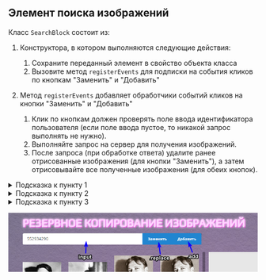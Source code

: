 ## Элемент поиска изображений
Класс `SearchBlock` состоит из:
1. Конструктора, в котором выполняются следующие действия:
    1. Сохраните переданный элемент в свойство объекта класса
    2. Вызовите метод `registerEvents` для подписки на события кликов по кнопкам "Заменить" и "Добавить"

2. Метод `registerEvents` добавляет обработчики событий кликов на кнопки "Заменить" и "Добавить"
    1. Клик по кнопкам должен проверять поле ввода идентификатора пользователя (если поле ввода пустое, то никакой запрос выполнять не нужно).
    2. Выполняйте запрос на сервер для получения изображений.
    3. После запроса (при обработке ответа) удалите ранее отрисованные изображения (для кнопки "Заменить"), а затем отрисовывайте все полученные изображения (для обеих кнопок).
  <details>
  <summary>Подсказка к пункту 1</summary>
  У кнопки "Заменить" есть класс `replace`, а у кнопки "Добавить" есть класс `add`.
  </details>
  <details>
  <summary>Подсказка к пункту 2</summary>
  Используйте `VK.get` для выполнения запроса.
  </details>
  <details>
  <summary>Подсказка к пункту 3</summary>
  Используйте `App.imageViewer` для получения блока отображаемых изображений.
  </details>

![](../img/SearchBlock.png)